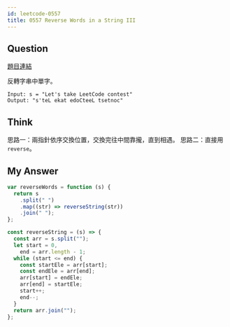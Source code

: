 ```yaml
---
id: leetcode-0557
title: 0557 Reverse Words in a String III
---
```


## Question

[題目連結](https://leetcode.com/problems/reverse-string/)

反轉字串中單字。

```
Input: s = "Let's take LeetCode contest"
Output: "s'teL ekat edoCteeL tsetnoc"
```

## Think

思路一：兩指針依序交換位置，交換完往中間靠攏，直到相遇。
思路二：直接用 `reverse`。

## My Answer

```js
var reverseWords = function (s) {
  return s
    .split(" ")
    .map((str) => reverseString(str))
    .join(" ");
};

const reverseString = (s) => {
  const arr = s.split("");
  let start = 0,
    end = arr.length - 1;
  while (start <= end) {
    const startEle = arr[start];
    const endEle = arr[end];
    arr[start] = endEle;
    arr[end] = startEle;
    start++;
    end--;
  }
  return arr.join("");
};
```

